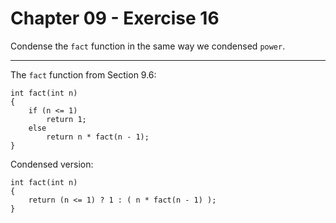 # Chapter 09 - Exercise 16

Condense the `fact` function in the same way we condensed `power`.

---

The `fact` function from Section 9.6:

```
int fact(int n)
{
    if (n <= 1)
        return 1;
    else
        return n * fact(n - 1);
}
```

Condensed version:  

```
int fact(int n)
{
    return (n <= 1) ? 1 : ( n * fact(n - 1) );
}
```
